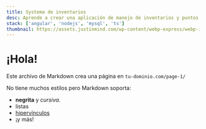 ```yaml
---
title: Systema de inventarios
desc: Aprende a crear una aplicación de manejo de inventarios y puntos de ventas con Node.js, Typescript, MySQL y Angular! te guiaré paso a paso a través del proceso de crear una aplicación completa desde cero hasta producción.
stack: ['angular', 'nodejs', 'mysql', 'ts']
thumbnail: https://assets.justinmind.com/wp-content/webp-express/webp-images/uploads/2020/02/youtube-channel-status-dashboard-justinmind.png.webp
---
```


# ¡Hola!

Este archivo de Markdown crea una página en `tu-dominio.com/page-1/`

No tiene muchos estilos pero Markdown soporta:
- **negrita** y _cursiva._
- listas
- [hipervínculos](https://astro.build)
- ¡y más!